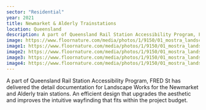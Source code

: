 ```yaml
---
sector: "Residential"
year: 2021
title: Newmarket & Alderly Trainstations
location: Queensland
description: A part of Queensland Rail Station Accessibility Program, FRED St has delivered the detail documentation for Landscape Works for the Newmarket and Alderly train stations. An efficient design that upgrades the aesthetic and improves the intuitive wayfinding that fits within the project budget.
image: https://www.floornature.com/media/photos/1/9150/01_mostra_landscape_architecture_full.jpg
image1: https://www.floornature.com/media/photos/1/9150/01_mostra_landscape_architecture_full.jpg
image2: https://www.floornature.com/media/photos/1/9150/01_mostra_landscape_architecture_full.jpg
image3: https://www.floornature.com/media/photos/1/9150/01_mostra_landscape_architecture_full.jpg
image4: https://www.floornature.com/media/photos/1/9150/01_mostra_landscape_architecture_full.jpg
---
```


A part of Queensland Rail Station Accessibility Program, FRED St has delivered the detail documentation for Landscape Works for the Newmarket and Alderly train stations. An efficient design that upgrades the aesthetic and improves the intuitive wayfinding that fits within the project budget.
